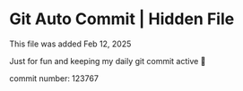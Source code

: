 # Git Auto Commit | Hidden File

This file was added Feb 12, 2025

Just for fun and keeping my daily git commit active 🤪

commit number: 123767
